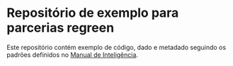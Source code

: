 # Repositório de exemplo para parcerias regreen

Este repositório contém exemplo de código, dado e metadado seguindo os padrões definidos no [Manual de Inteligência](https://r-egreen.github.io/manual_inteligencia/conven%C3%A7%C3%B5es-de-padr%C3%A3o-de-c%C3%B3digo-dados-e-metadados.html).
